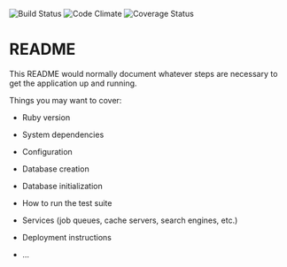 ![Build Status](https://codeship.com/projects/5f17c330-578d-0135-6f2c-3e9c72e1d412/status?branch=master)
![Code Climate](https://codeclimate.com/github/Geoooorge/crypto_price_pro.png)
![Coverage Status](https://coveralls.io/repos/Geoooorge/crypto_price_pro/badge.png)

# README

This README would normally document whatever steps are necessary to get the application up and running.

Things you may want to cover:

* Ruby version
* System dependencies

* Configuration

* Database creation

* Database initialization

* How to run the test suite

* Services (job queues, cache servers, search engines, etc.)

* Deployment instructions

* ...
